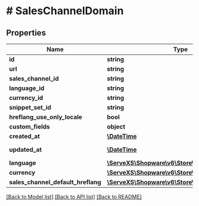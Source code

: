 # # SalesChannelDomain

## Properties

Name | Type | Description | Notes
------------ | ------------- | ------------- | -------------
**id** | **string** |  | [optional]
**url** | **string** |  |
**sales_channel_id** | **string** |  |
**language_id** | **string** |  |
**currency_id** | **string** |  |
**snippet_set_id** | **string** |  |
**hreflang_use_only_locale** | **bool** |  | [optional]
**custom_fields** | **object** |  | [optional]
**created_at** | [**\DateTime**](\DateTime.md) |  | [readonly]
**updated_at** | [**\DateTime**](\DateTime.md) |  | [optional] [readonly]
**language** | [**\ServeXS\Shopware\v6\Store\Model\Language**](Language.md) |  | [optional]
**currency** | [**\ServeXS\Shopware\v6\Store\Model\Currency**](Currency.md) |  | [optional]
**sales_channel_default_hreflang** | [**\ServeXS\Shopware\v6\Store\Model\SalesChannel**](SalesChannel.md) |  | [optional]

[[Back to Model list]](../../README.md#models) [[Back to API list]](../../README.md#endpoints) [[Back to README]](../../README.md)

